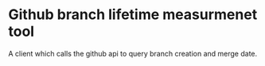 # Github branch lifetime measurmenet tool
A client which calls the github api to query branch creation and merge date.

